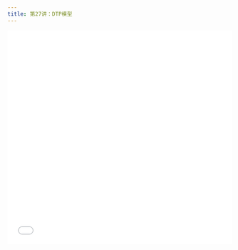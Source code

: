 ```yaml
---
title: 第27讲：DTP模型
---
```


<iframe src="//player.bilibili.com/player.html?aid=702731245&bvid=BV1jm4y1u7Ws&cid=1247091084&p=1" scrolling="no" border="0" frameborder="no" framespacing="0" allowfullscreen="true" width="100%" height="480"> </iframe>